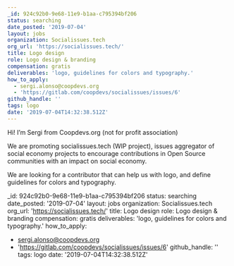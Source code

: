 ```yaml
---
_id: 924c92b0-9e68-11e9-b1aa-c795394bf206
status: searching
date_posted: '2019-07-04'
layout: jobs
organization: Socialissues.tech
org_url: 'https://socialissues.tech/'
title: Logo design
role: Logo design & branding
compensation: gratis
deliverables: 'logo, guidelines for colors and typography.'
how_to_apply:
  - sergi.alonso@coopdevs.org
  - 'https://gitlab.com/coopdevs/socialissues/issues/6'
github_handle: ''
tags: logo
date: '2019-07-04T14:32:38.512Z'
---
```

Hi! I’m Sergi from Coopdevs.org (not for profit association)

We are promoting socialissues.tech (WIP project), issues aggregator of social economy projects to encourage contributions in Open Source communities with an impact on social economy.

We are looking for a contributor that can help us with logo, and define guidelines for colors and typography.

_id: 924c92b0-9e68-11e9-b1aa-c795394bf206
status: searching
date_posted: '2019-07-04'
layout: jobs
organization: Socialissues.tech
org_url: 'https://socialissues.tech/'
title: Logo design
role: Logo design & branding
compensation: gratis
deliverables: 'logo, guidelines for colors and typography.'
how_to_apply:
  - sergi.alonso@coopdevs.org
  - 'https://gitlab.com/coopdevs/socialissues/issues/6'
github_handle: ''
tags: logo
date: '2019-07-04T14:32:38.512Z'
